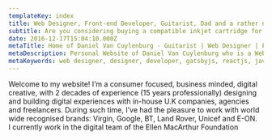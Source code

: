 ```yaml
---
templateKey: index
title: Web Designer, Front-end Developer, Guitarist, Dad and a rather nice chap.
subtitle: Are you considering buying a compatible inkjet cartridge for your printer? There are many reputed companies like Canon
date: 2016-12-17T15:04:10.000Z
metaTitle: Home of Daniel Van Cuylenburg - Guitarist | Web Designer | Front-end Developer
metaDescription: Personal Website of Daniel Van Cuylenburg who is a Website Designer and Front-end Developer on the Isle of Wight, UK
metaKeywords: web designer, designer, developer, gatsbyjs, reactjs, javascript, personal site
---
```

Welcome to my website! I’m a consumer focused, business minded, digital creative,  with 2 decades of experience (15 years professionally) designing and building digital experiences with in-house U.K companies, agencies and freelancers. During such time, I’ve had the pleasure to work with world wide recognised brands: Virgin, Google, BT, Land Rover, Unicef and E-ON.  
I currently work in the digital team of the Ellen MacArthur Foundation